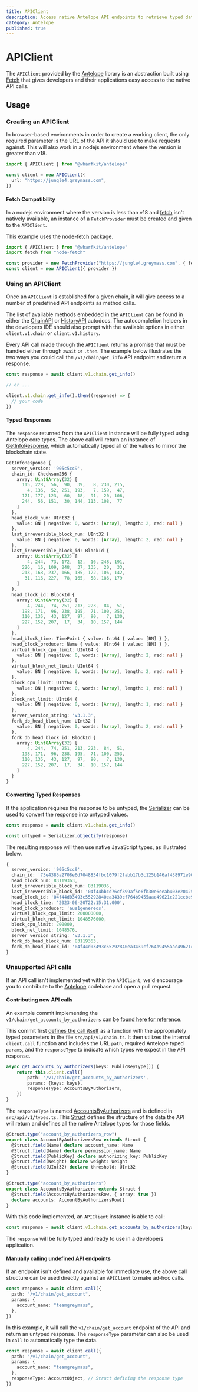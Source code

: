 ```yaml
---
title: APIClient
description: Access native Antelope API endpoints to retrieve typed data and submit transactions.
category: Antelope
published: true
---
```


# APIClient

The `APIClient` provided by the [Antelope](#) library is an abstraction built using [Fetch](#) that gives developers and their applications easy access to the native API calls.

## Usage

### Creating an APIClient

In browser-based environments in order to create a working client, the only required parameter is the URL of the API it should use to make requests against. This will also work in a nodejs environment where the version is greater than v18.

```ts
import { APIClient } from "@wharfkit/antelope"

const client = new APIClient({
  url: "https://jungle4.greymass.com",
})
```

#### Fetch Compatibility

In a nodejs environment where the version is less than v18 and [fetch](#) isn't natively available, an instance of a `FetchProvider` must be created and given to the `APIClient`.

This example uses the [node-fetch](https://www.npmjs.com/package/node-fetch) package.

```ts
import { APIClient } from "@wharfkit/antelope"
import fetch from "node-fetch"

const provider = new FetchProvider("https://jungle4.greymass.com", { fetch })
const client = new APIClient({ provider })
```

### Using an APIClient

Once an `APIClient` is established for a given chain, it will give access to a number of predefined API endpoints as method calls.

The list of available methods embedded in the `APIClient` can be found in either the [ChainAPI](https://wharfkit.github.io/antelope/classes/ChainAPI.html) or [HistoryAPI](https://wharfkit.github.io/antelope/classes/HistoryAPI.html) autodocs. The autocompletion helpers in the developers IDE should also prompt with the available options in either `client.v1.chain` or `client.v1.history`.

Every API call made through the `APIClient` returns a promise that must be handled either through `await` or `.then`. The example below illustrates the two ways you could call the `/v1/chain/get_info` API endpoint and return a response.

```ts
const response = await client.v1.chain.get_info()

// or ...

client.v1.chain.get_info().then((response) => {
  // your code
})
```

#### Typed Responses

The `response` returned from the `APIClient` instance will be fully typed using Antelope core types. The above call will return an instance of [GetInfoResponse](https://github.com/wharfkit/antelope/blob/070bfb3bfe4b5f50f031dc58eb18090806e06c07/src/api/v1/types.ts#L324-L370), which automatically typed all of the values to mirror the blockchain state.

```ts
GetInfoResponse {
  server_version: '905c5cc9',
  chain_id: Checksum256 {
    array: Uint8Array(32) [
      115, 228,  56,  90,  39,   8, 230, 215,
        4, 136,  52, 251, 193,   7, 159,  47,
      171, 177, 123,  60,  18,  91,  20, 106,
      244,  56, 151,  30, 144, 113, 108,  77
    ]
  },
  head_block_num: UInt32 {
    value: BN { negative: 0, words: [Array], length: 2, red: null }
  },
  last_irreversible_block_num: UInt32 {
    value: BN { negative: 0, words: [Array], length: 2, red: null }
  },
  last_irreversible_block_id: BlockId {
    array: Uint8Array(32) [
        4, 244,  73, 172,  12,  16, 248, 191,
      226,  16, 109, 248,  37, 135,  20,  33,
      213, 168, 237, 166, 185, 122, 106, 142,
       31, 116, 227,  78, 165,  58, 186, 179
    ]
  },
  head_block_id: BlockId {
    array: Uint8Array(32) [
        4, 244,  74, 251, 213, 223,  84,  51,
      198, 171,  96, 238, 195,  71, 100, 253,
      110, 135,  43, 127,  97,  90,   7, 130,
      227, 152, 207,  17,  34,  10, 157, 144
    ]
  },
  head_block_time: TimePoint { value: Int64 { value: [BN] } },
  head_block_producer: Name { value: UInt64 { value: [BN] } },
  virtual_block_cpu_limit: UInt64 {
    value: BN { negative: 0, words: [Array], length: 2, red: null }
  },
  virtual_block_net_limit: UInt64 {
    value: BN { negative: 0, words: [Array], length: 2, red: null }
  },
  block_cpu_limit: UInt64 {
    value: BN { negative: 0, words: [Array], length: 1, red: null }
  },
  block_net_limit: UInt64 {
    value: BN { negative: 0, words: [Array], length: 1, red: null }
  },
  server_version_string: 'v3.1.3',
  fork_db_head_block_num: UInt32 {
    value: BN { negative: 0, words: [Array], length: 2, red: null }
  },
  fork_db_head_block_id: BlockId {
    array: Uint8Array(32) [
        4, 244,  74, 251, 213, 223,  84,  51,
      198, 171,  96, 238, 195,  71, 100, 253,
      110, 135,  43, 127,  97,  90,   7, 130,
      227, 152, 207,  17,  34,  10, 157, 144
    ]
  }
}
```

#### Converting Typed Responses

If the application requires the response to be untyped, the [Serializer](#) can be used to convert the response into untyped values.

```ts
const response = await client.v1.chain.get_info()

const untyped = Serializer.objectify(response)
```

The resulting response will then use native JavaScript types, as illustrated below.

```ts
{
  server_version: '905c5cc9',
  chain_id: '73e4385a2708e6d7048834fbc1079f2fabb17b3c125b146af438971e90716c4d',
  head_block_num: 83119363,
  last_irreversible_block_num: 83119036,
  last_irreversible_block_id: '04f44bbcd76cf399af5e6fb30e6eeab403e2042579387711205c637f82b88c25',
  head_block_id: '04f44d03493c55292840ea3439cf764b9455aae49621c221ccbe9100d028ab23',
  head_block_time: '2023-06-20T22:15:31.000',
  head_block_producer: 'aus1genereos',
  virtual_block_cpu_limit: 200000000,
  virtual_block_net_limit: 1048576000,
  block_cpu_limit: 200000,
  block_net_limit: 1048576,
  server_version_string: 'v3.1.3',
  fork_db_head_block_num: 83119363,
  fork_db_head_block_id: '04f44d03493c55292840ea3439cf764b9455aae49621c221ccbe9100d028ab23'
}
```

### Unsupported API calls

If an API call isn't implemented yet within the `APIClient`, we'd encourage you to contribute to the [Antelope](#) codebase and open a pull request.

#### Contributing new API calls

An example commit implementing the `v1/chain/get_accounts_by_authorizers` can be [found here for reference](https://github.com/wharfkit/antelope/pull/59/commits/b85448be3c99fccb45d76d310b698ea6a36ec7eb).

This commit first [defines the call itself](https://github.com/wharfkit/antelope/pull/59/commits/b85448be3c99fccb45d76d310b698ea6a36ec7eb#diff-ddf60e387c64603f070d9568d67eb5866e70c146dc69aa016791ab730f49539aR66-R73) as a function with the appropriately typed parameters in the file `src/api/v1/chain.ts`. It then utilizes the internal `client.call` function and includes the URL `path`, required Antelope typed `params`, and the `responseType` to indicate which types we expect in the API response.

```ts
async get_accounts_by_authorizers(keys: PublicKeyType[]) {
    return this.client.call({
        path: '/v1/chain/get_accounts_by_authorizers',
        params: {keys: keys},
        responseType: AccountsByAuthorizers,
    })
}
```

The `responseType` is named [AccountsByAuthorizers](https://github.com/wharfkit/antelope/pull/59/commits/b85448be3c99fccb45d76d310b698ea6a36ec7eb#diff-4fed12baf5e6587e33b5186d9ecfbdfd88e2076de11f00ac676c47fe657844cfR162-R176) and is defined in `src/api/v1/types.ts`. This [Struct](#) defines the structure of the data the API will return and defines all the native Antelope types for those fields.

```ts
@Struct.type("account_by_authorizers_row")
export class AccountByAuthorizersRow extends Struct {
  @Struct.field(Name) declare account_name: Name
  @Struct.field(Name) declare permission_name: Name
  @Struct.field(PublicKey) declare authorizing_key: PublicKey
  @Struct.field(Weight) declare weight: Weight
  @Struct.field(UInt32) declare threshold: UInt32
}

@Struct.type("account_by_authorizers")
export class AccountsByAuthorizers extends Struct {
  @Struct.field(AccountByAuthorizersRow, { array: true })
  declare accounts: AccountByAuthorizersRow[]
}
```

With this code implemented, an `APIClient` instance is able to call:

```ts
const response = await client.v1.chain.get_accounts_by_authorizers(keys)
```

The `response` will be fully typed and ready to use in a developers application.

#### Manually calling undefined API endpoints

If an endpoint isn't defined and available for immediate use, the above call structure can be used directly against an `APIClient` to make ad-hoc calls.

```ts
const response = await client.call({
  path: "/v1/chain/get_account",
  params: {
    account_name: "teamgreymass",
  },
})
```

In this example, it will call the `v1/chain/get_account` endpoint of the API and return an untyped response. The `responseType` parameter can also be used in `call` to automatically type the data.

```ts
const response = await client.call({
  path: "/v1/chain/get_account",
  params: {
    account_name: "teamgreymass",
  },
  responseType: AccountObject, // Struct defining the response type
})
```
